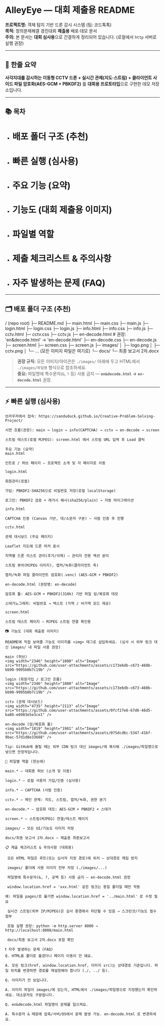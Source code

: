 # AlleyEye — 대회 제출용 README

**프로젝트명:** 객체 탐지 기반 드론 감시 시스템 (팀: 코드톡톡)  
**목적:** 창의문제해결 경진대회 **제출용** 배포·데모 문서  
**주의:** 본 문서는 **대회 심사용**으로 간결하게 정리되어 있습니다. (로컬에서 `http` 서버로 실행 권장)

---

## 🔖 한줄 요약
**사각지대를 감시하는 이동형 CCTV 드론 + 실시간 관제(지도·스트림) + 클라이언트 사이드 파일 암호화(AES-GCM + PBKDF2)** 를 **대회용 프로토타입**으로 구현한 데모 저장소입니다.

---

## 📚 목차
- # 배포 폴더 구조 (추천)  
- # 빠른 실행 (심사용)  
- # 주요 기능 (요약)  
- # 기능도 (대회 제출용 이미지)  
- # 파일별 역할  
- # 제출 체크리스트 & 주의사항  
- # 자주 발생하는 문제 (FAQ)  

---

## 🗂 배포 폴더 구조 (추천)
/ (repo root)
├─ README.md
├─ main.html
├─ main.css
├─ main.js
├─ login.html
├─ login.css
├─ login.js
├─ info.html
├─ info.css
├─ info.js
├─ cctv.html
├─ cctv.css
├─ cctv.js
├─ en-decode.html # 권장: 'en&decode.html' → 'en-decode.html'
├─ en-decode.css
├─ en-decode.js
├─ screen.html
├─ screen.css
├─ screen.js
├─ images/
│ ├─ logo.png
│ ├─ cctv.png
│ └─ ... (모든 이미지 파일은 여기로)
└─ docs/
└─ 최종 보고서 2차.docx


> **권장 규칙:** 모든 이미지/아이콘은 `./images/` 아래에 두고 HTML에서 `./images/파일명` 형식으로 참조하세요.  
> **중요:** 파일명에 특수문자(`&`, `?` 등) 사용 금지 — **`en&decode.html` → `en-decode.html`** 권장.

---

## ⚡ 빠른 실행 (심사용)
```
브라우저에서 접속: https://sanduduck.github.io/Creative-Problem-Solving-Project/

시연 흐름(권장): main → login → info(CAPTCHA) → cctv → en-decode → screen

스트림 테스트(로컬 MJPEG): screen.html 에서 스트림 URL 입력 후 Load 클릭

주요 기능 (요약)
main.html

인트로 / 허브 페이지 — 프로젝트 소개 및 각 페이지로 이동

login.html

회원관리(로컬)

가입: PBKDF2-SHA256으로 비밀번호 저장(로컬 localStorage)

로그인: PBKDF2 검증 + 레거시 해시(sha256/plain) → 자동 마이그레이션

info.html

CAPTCHA 인증 (Canvas 기반, 대/소문자 구분) — 사람 인증 후 진행

cctv.html

관제 대시보드 (주요 페이지)

Leaflet 지도에 드론 마커 표시

지역별 드론 리스트 관리(추가/삭제) — 관리자 전용 액션 분리

스트림 뷰어(MJPEG 이미지), 캡처/녹화(클라이언트 측)

캡처/녹화 파일 클라이언트 암호화(.venc) (AES-GCM + PBKDF2)

en-decode.html (권장명: en-decode)

암호화 툴: AES-GCM + PBKDF2(310k) 기반 파일 암/복호화 데모

스테가노그래피: 비밀번호 → 텍스트 (가역 / 비가역 모드 제공)

screen.html

스트림 테스트 페이지 — MJPEG 스트림 연결 확인용

📷 기능도 (대회 제출용 이미지)

README에 직접 보여줄 기능도 이미지를 <img> 태그로 삽입하세요. (심사 시 외부 링크 대신 images/ 내 파일 사용 권장)

main (허브)
<img width="2346" height="1080" alt="Image" src="https://github.com/user-attachments/assets/c173e6db-c673-460b-bb90-9995b0b7c19b" />

login (회원가입 / 로그인 흐름)
<img width="2346" height="1080" alt="Image" src="https://github.com/user-attachments/assets/c173e6db-c673-460b-bb90-9995b0b7c19b" />

cctv (관제 대시보드)
<img width="4735" height="2113" alt="Image" src="https://github.com/user-attachments/assets/0fcf27e6-67d6-46d5-ba86-e6903e5e3ce1" />

en-decode (암/복호화 툴)
<img width="1819" height="1981" alt="Image" src="https://github.com/user-attachments/assets/075dcd6c-5347-41bf-9bac-57d1d8e33688" />

Tip: GitHub에 올릴 때는 외부 CDN 링크 대신 images/에 복사해 ./images/파일명으로 넣으면 안정적입니다.

🧭 파일별 역할 (한눈에)

main.* — 대회용 허브 (소개 및 이동)

login.* — 로컬 사용자 가입/인증 (심사용)

info.* — CAPTCHA (사람 인증)

cctv.* — 메인 관제: 지도, 스트림, 캡처/녹화, 권한 분기

en-decode.* — 암호화 데모: AES-GCM + PBKDF2 + 스테가

screen.* — 스트림(MJPEG) 연결/테스트 페이지

images/ — 모든 UI/기능도 이미지 저장

docs/최종 보고서 2차.docx — 제출용 최종보고서

📋 제출 체크리스트 & 주의사항 (대회용)

 모든 HTML 파일은 루트(또는 심사자 지정 경로)에 위치 — 상대경로 깨짐 방지

 images/ 폴더에 사용 이미지 전부 저장 (./images/...)

 파일명에 특수문자(&, ?, 공백 등) 사용 금지 — en-decode.html 권장

 window.location.href = 'xxx.html' 같은 링크는 동일 폴더일 때만 작동

예: 파일을 pages/로 옮기면 window.location.href = '../main.html' 로 수정 필요

 실시간 스트림(외부 IP/MJPEG)은 심사 환경에서 차단될 수 있음 → 스크린샷/기능도 필수 첨부

 로컬 실행 권장: python -m http.server 8000 → http://localhost:8000/main.html

 docs/최종 보고서 2차.docx 포함 확인

❗ 자주 발생하는 문제 (FAQ)
Q. HTML을 폴더로 옮겼더니 페이지 이동이 안 돼요.

A. 모든 링크(href, window.location.href, 이미지 src)는 상대경로 기준입니다. 파일 위치를 변경하면 경로를 재설정해야 합니다 (./, ../ 등).

Q. 이미지가 안 보입니다.

A. 이미지 파일이 images/에 있는지, HTML에서 ./images/파일명으로 지정했는지 확인하세요. 대소문자도 구분됩니다.

Q. en&decode.html 파일명이 문제를 일으켜요.

A. 특수문자 & 때문에 압축/서버/OS에서 문제 발생 가능. en-decode.html 로 변경하세요.
